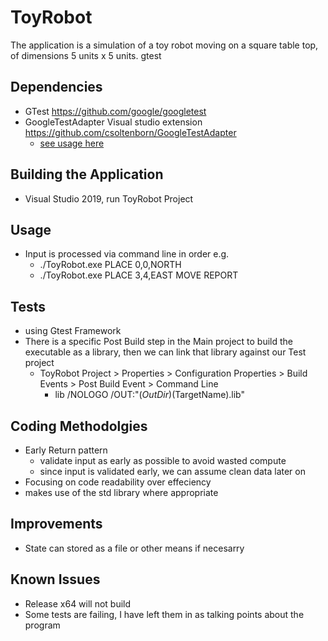 # ToyRobot
The application is a simulation of a toy robot moving on a square table top, of dimensions 5 units x 5 units. 
gtest 

## Dependencies
- GTest https://github.com/google/googletest
- GoogleTestAdapter Visual studio extension https://github.com/csoltenborn/GoogleTestAdapter
  - [see usage here](https://github.com/csoltenborn/GoogleTestAdapter#usage)

## Building the Application
- Visual Studio 2019, run ToyRobot Project

## Usage
- Input is processed via command line in order e.g.
  - ./ToyRobot.exe PLACE 0,0,NORTH 
  - ./ToyRobot.exe PLACE 3,4,EAST MOVE REPORT
 
## Tests
- using Gtest Framework
- There is a specific Post Build step in the Main project to build the executable as a library, then we can link that library against our Test project
  - ToyRobot Project > Properties > Configuration Properties > Build Events > Post Build Event > Command Line
    - lib /NOLOGO /OUT:"$(OutDir)$(TargetName).lib"

## Coding Methodolgies
- Early Return pattern
  - validate input as early as possible to avoid wasted compute
  - since input is validated early, we can assume clean data later on
- Focusing on code readability over effeciency
- makes use of the std library where appropriate

## Improvements
- State can stored as a file or other means if necesarry

## Known Issues
- Release x64 will not build
- Some tests are failing, I have left them in as talking points about the program